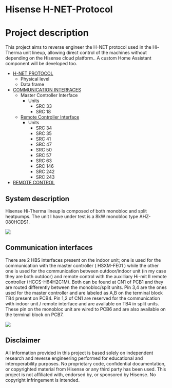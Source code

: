 # Hisense H-NET-Protocol

# Project description 
This project aims to reverse engineer the H-NET protocol used in the Hi-Therma unit lineup, allowing direct control of the machines without depending on the Hisense cloud platform.. A custom Home Assistant component will be developed too.

* [H-NET PROTOCOL](docs/H-NET_PROTOCOL.md)
  * Physical level
  * Data frame  
* [COMMUNICATION INTERFACES](docs/COMMUNICATION_INTERFACES.md)
  * Master Controller Interface
    * Units
      * SRC 33
      * SRC 18
  * [Remote Controller Interface](docs/Remote_controller_interface.md)
    * Units
      * SRC 34
      * SRC 35
      * SRC 41
      * SRC 47
      * SRC 50
      * SRC 57
      * SRC 63
      * SRC 146
      * SRC 242
      * SRC 243
* [REMOTE CONTROL](docs/REMOTE_CONTROL.md)

## System description

Hisense Hi-Therma lineup is composed of both monobloc and split heatpumps. The unit I have under test is a 8kW monobloc type AHZ-080HCDS1.

![](https://climaconvenienza.it/cdn/shop/files/immagine-1-pompa-di-calore-reversibile-monoblocco-hisense-hi-terma-ahz-080hcds1-r-32-wi-fi-optional-con-comando-incluso_grande.jpg?v=1750325295)

## Communication interfaces

There are 2 HBS interfaces present on the indoor unit; one is used for the communication with the master controller ( HSXM-FE01 ) while the other one is used for the communication between outdoor/indoor unit (in my case they are both outdoor) and remote control with the auxilliary Hi-mit II remote controller (HCCS-H64H2C1M). Both can be found at CN1 of PCB1 and they are routed differently between the monobloc/split units. Pin 3,4 are the ones used for the master controller and are labeled as A,B on the terminal block TB4 present on PCB4. Pin 1,2 of CN1 are reserved for the communication with indoor unit / remote interface and are available on TB4 in split units. These pin on the monobloc unit are wired to PCB6 and are also available on the terminal block on PCB7.

![](clipboard-202508020131-gnawr.png)

## Disclaimer
All information provided in this project is based solely on independent research and reverse engineering performed for educational and interoperability purposes.
No proprietary code, confidential documentation, or copyrighted material from Hisense or any third party has been used.
This project is not affiliated with, endorsed by, or sponsored by Hisense.
No copyright infringement is intended.
